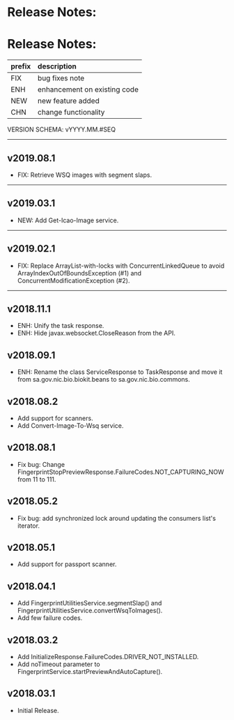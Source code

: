# Release Notes:

# Release Notes:

| prefix |         description          |
|:------ |:-----------------------------|
| FIX    | bug fixes note               |
| ENH    | enhancement on existing code |
| NEW    | new feature added            |
| CHN    | change functionality         |

VERSION SCHEMA: vYYYY.MM.#SEQ

---

## v2019.08.1

- FIX: Retrieve WSQ images with segment slaps.

---

## v2019.03.1

- NEW: Add Get-Icao-Image service.

---

## v2019.02.1

- FIX: Replace ArrayList-with-locks with ConcurrentLinkedQueue to avoid ArrayIndexOutOfBoundsException (#1) and ConcurrentModificationException (#2).

---

## v2018.11.1

- ENH: Unify the task response.
- ENH: Hide javax.websocket.CloseReason from the API.

## v2018.09.1

- ENH: Rename the class ServiceResponse to TaskResponse and move it from sa.gov.nic.bio.biokit.beans to sa.gov.nic.bio.commons.

## v2018.08.2

- Add support for scanners.
- Add Convert-Image-To-Wsq service.

## v2018.08.1

- Fix bug: Change FingerprintStopPreviewResponse.FailureCodes.NOT_CAPTURING_NOW from 11 to 111.

## v2018.05.2

- Fix bug: add synchronized lock around updating the consumers list's iterator.

## v2018.05.1

- Add support for passport scanner.

## v2018.04.1

- Add FingerprintUtilitiesService.segmentSlap() and FingerprintUtilitiesService.convertWsqToImages().
- Add few failure codes.

## v2018.03.2

- Add InitializeResponse.FailureCodes.DRIVER_NOT_INSTALLED.
- Add noTimeout parameter to FingerprintService.startPreviewAndAutoCapture().

## v2018.03.1

- Initial Release.